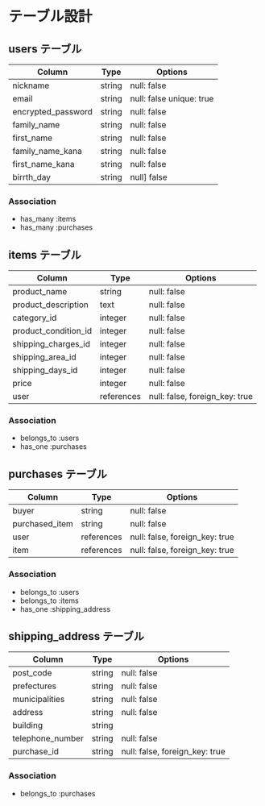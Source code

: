 # テーブル設計

## users テーブル

| Column             | Type   | Options                  |
| ------------------ | ------ | ------------------------ |
| nickname           | string | null: false              |
| email              | string | null: false unique: true |
| encrypted_password | string | null: false              |
| family_name        | string | null: false              |
| first_name         | string | null: false              |
| family_name_kana   | string | null: false              |
| first_name_kana    | string | null: false              |
| birrth_day         | string | null] false              |

### Association

- has_many :items
- has_many :purchases


## items テーブル

| Column                 | Type       | Options                        |
| ---------------------- | ---------- | ------------------------------ |
| product_name           | string     | null: false                    |
| product_description    | text       | null: false                    |
| category_id            | integer    | null: false                    |
| product_condition_id   | integer    | null: false                    |
| shipping_charges_id    | integer    | null: false                    |
| shipping_area_id       | integer    | null: false                    |
| shipping_days_id       | integer    | null: false                    |
| price                  | integer    | null: false                    |
| user                   | references | null: false, foreign_key: true |

### Association

- belongs_to :users
- has_one :purchases


## purchases テーブル

| Column         | Type       | Options                        |
| -------------- | ---------- | ------------------------------ |
| buyer          | string     | null: false                    |
| purchased_item | string     | null: false                    |
| user           | references | null: false, foreign_key: true |
| item           | references | null: false, foreign_key: true |

### Association

- belongs_to :users
- belongs_to :items
- has_one :shipping_address


## shipping_address テーブル

| Column            | Type       | Options                        |
| ----------------- | ---------- | ------------------------------ |
| post_code         | string     | null: false                    |
| prefectures       | string     | null: false                    |
| municipalities    | string     | null: false                    |
| address           | string     | null: false                    |
| building          | string     |                                |
| telephone_number  | string     | null: false                    |
| purchase_id       | string     | null: false, foreign_key: true |

### Association

- belongs_to :purchases
